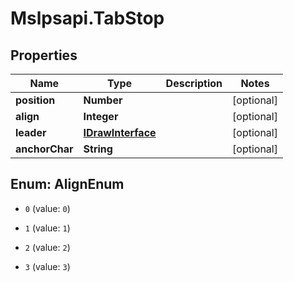 # Mslpsapi.TabStop

## Properties
Name | Type | Description | Notes
------------ | ------------- | ------------- | -------------
**position** | **Number** |  | [optional] 
**align** | **Integer** |  | [optional] 
**leader** | [**IDrawInterface**](IDrawInterface.md) |  | [optional] 
**anchorChar** | **String** |  | [optional] 


<a name="AlignEnum"></a>
## Enum: AlignEnum


* `0` (value: `0`)

* `1` (value: `1`)

* `2` (value: `2`)

* `3` (value: `3`)




